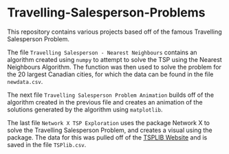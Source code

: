# Travelling-Salesperson-Problems

This repository contains various projects based off of the famous Travelling Salesperson Problem. 

The file `Travelling Salesperson - Nearest Neighbours` contains an algorithm created using `numpy` to attempt to solve the TSP using the Nearest Neighbours Algorithm. The function was then used to solve the problem for the 20 largest Canadian cities, for which the data can be found in the file `newdata.csv`.

The next file `Travelling Salesperson Problem Animation` builds off of the algorithm created in the previous file and creates an animation of the solutions generated by the algorithm using `matplotlib`.

The last file `Network X TSP Exploration` uses the package Network X to solve the Travelling Salesperson Problem, and creates a visual using the package. The data for this was pulled off of the [TSPLIB Website](http://comopt.ifi.uni-heidelberg.de/software/TSPLIB95/) and is saved in the file `TSPlib.csv`.
